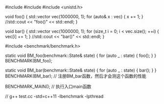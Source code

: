 #include <vector>
#include <iostream>
#include <unistd.h>

void foo() {
    std::vector<int> vec(1000000, 1);
    for (auto& x : vec) {
        x += 1;
    }
    //std::cout << "foo()" << std::endl;
}

void bar() {
    std::vector<int> vec(1000000, 1);
    for (size_t i = 0; i < vec.size(); ++i) {
        vec[i] += 1;
    }
    //std::cout << "bar()" << std::endl;
}


#include <benchmark/benchmark.h>

static void BM_foo(benchmark::State& state) {
  for (auto _ : state) {
    foo();
  }
}
BENCHMARK(BM_foo);

static void BM_bar(benchmark::State& state) {
  for (auto _ : state) {
    bar();
  }
}
BENCHMARK(BM_bar);  // 注册BM_bar函数，然后才会测这个函数的性能

BENCHMARK_MAIN();  // 执行入口main函数

// g++ test.cc -std=c++11 -lbenchmark -lpthread